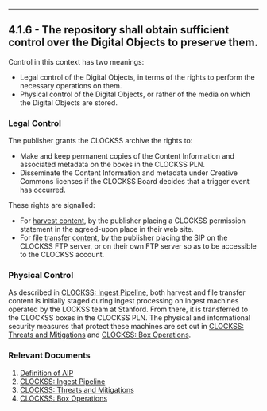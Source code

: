 -----

## 4.1.6 - The repository shall obtain sufficient control over the Digital Objects to preserve them.

Control in this context has two meanings:

  - Legal control of the Digital Objects, in terms of the rights to
    perform the necessary operations on them.
  - Physical control of the Digital Objects, or rather of the media on
    which the Digital Objects are stored.

### Legal Control

The publisher grants the CLOCKSS archive the rights to:

  - Make and keep permanent copies of the Content Information and
    associated metadata on the boxes in the CLOCKSS PLN.
  - Disseminate the Content Information and metadata under Creative
    Commons licenses if the CLOCKSS Board decides that a trigger event
    has occurred.

These rights are signalled:

  - For [harvest
    content](Definition_of_AIP#Creating_an_AIP_from_a_harvest_SIP "wikilink"),
    by the publisher placing a CLOCKSS permission statement in the
    agreed-upon place in their web site.
  - For [file transfer
    content](Definition_of_AIP#Creating_an_AIP_from_a_file_transfer_SIP "wikilink"),
    by the publisher placing the SIP on the CLOCKSS FTP server, or on
    their own FTP server so as to be accessible to the CLOCKSS account.

### Physical Control

As described in [CLOCKSS: Ingest
Pipeline](CLOCKSS:_Ingest_Pipeline "wikilink"), both harvest and file
transfer content is initially staged during ingest processing on ingest
machines operated by the LOCKSS team at Stanford. From there, it is
transferred to the CLOCKSS boxes in the CLOCKSS PLN. The physical and
informational security measures that protect these machines are set out
in [CLOCKSS: Threats and
Mitigations](CLOCKSS:_Threats_and_Mitigations "wikilink") and [CLOCKSS:
Box Operations](CLOCKSS:_Box_Operations "wikilink").

### Relevant Documents

1.  [Definition of AIP](Definition_of_AIP "wikilink")
2.  [CLOCKSS: Ingest Pipeline](CLOCKSS:_Ingest_Pipeline "wikilink")
3.  [CLOCKSS: Threats and
    Mitigations](CLOCKSS:_Threats_and_Mitigations "wikilink")
4.  [CLOCKSS: Box Operations](CLOCKSS:_Box_Operations "wikilink")